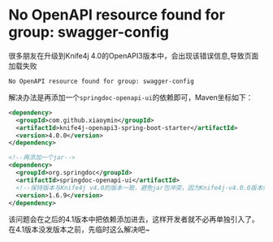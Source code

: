 # No OpenAPI resource found for group: swagger-config


很多朋友在升级到Knife4j 4.0的OpenAPI3版本中，会出现该错误信息,导致页面加载失败

```shell
No OpenAPI resource found for group: swagger-config
```

解决办法是再添加一个`springdoc-openapi-ui`的依赖即可，Maven坐标如下：

```xml
<dependency>
  <groupId>com.github.xiaoymin</groupId>
  <artifactId>knife4j-openapi3-spring-boot-starter</artifactId>
  <version>4.0.0</version>
</dependency>

<!--再添加一个jar-->
<dependency>
  <groupId>org.springdoc</groupId>
  <artifactId>springdoc-openapi-ui</artifactId>
  <!--保持版本与Knife4j v4.0的版本一致，避免jar包冲突，因为Knife4j-v4.0.0版本依赖的springdoc版本是1.6.9 -->
  <version>1.6.9</version>
</dependency>
```


该问题会在之后的4.1版本中把依赖添加进去，这样开发者就不必再单独引入了。在4.1版本没发版本之前，先临时这么解决吧~